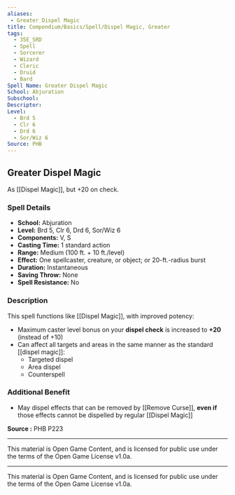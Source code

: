```yaml
---
aliases:
 - Greater Dispel Magic
title: Compendium/Basics/Spell/Dispel Magic, Greater
tags:
  - 35E_SRD
  - Spell
  - Sorcerer
  - Wizard
  - Cleric
  - Druid
  - Bard
Spell Name: Greater Dispel Magic
School: Abjuration
Subschool: 
Descriptor: 
Level:
  - Brd 5
  - Clr 6
  - Drd 6
  - Sor/Wiz 6
Source: PHB
---
```


## Greater Dispel Magic

As [[Dispel Magic]], but +20 on check.

### Spell Details

- **School:** Abjuration  
- **Level:** Brd 5, Clr 6, Drd 6, Sor/Wiz 6  
- **Components:** V, S  
- **Casting Time:** 1 standard action  
- **Range:** Medium (100 ft. + 10 ft./level)  
- **Effect:** One spellcaster, creature, or object; or 20-ft.-radius burst  
- **Duration:** Instantaneous  
- **Saving Throw:** None  
- **Spell Resistance:** No  

### Description

This spell functions like [[Dispel Magic]], with improved potency:

- Maximum caster level bonus on your **dispel check** is increased to **+20** (instead of +10)
- Can affect all targets and areas in the same manner as the standard [[dispel magic]]:
  - Targeted dispel  
  - Area dispel  
  - Counterspell

### Additional Benefit

- May dispel effects that can be removed by [[Remove Curse]], **even if** those effects cannot be dispelled by regular [[Dispel Magic]]


**Source :** PHB P223

---

This material is Open Game Content, and is licensed for public use under  
the terms of the Open Game License v1.0a.

---

This material is Open Game Content, and is licensed for public use under the terms of the Open Game License v1.0a.
